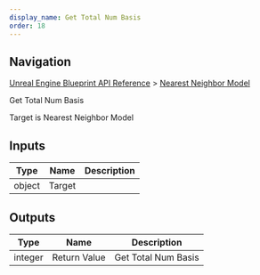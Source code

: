 ```yaml
---
display_name: Get Total Num Basis
order: 18
---
```

## Navigation

[Unreal Engine Blueprint API Reference](https://dev.epicgames.com/documentation/en-us/unreal-engine/BlueprintAPI) > [Nearest Neighbor Model](https://dev.epicgames.com/documentation/en-us/unreal-engine/BlueprintAPI/NearestNeighborModel)

Get Total Num Basis

Target is Nearest Neighbor Model

## Inputs

| Type | Name | Description |
| --- | --- | --- |
| object | Target |  |

## Outputs

| Type | Name | Description |
| --- | --- | --- |
| integer | Return Value | Get Total Num Basis |
